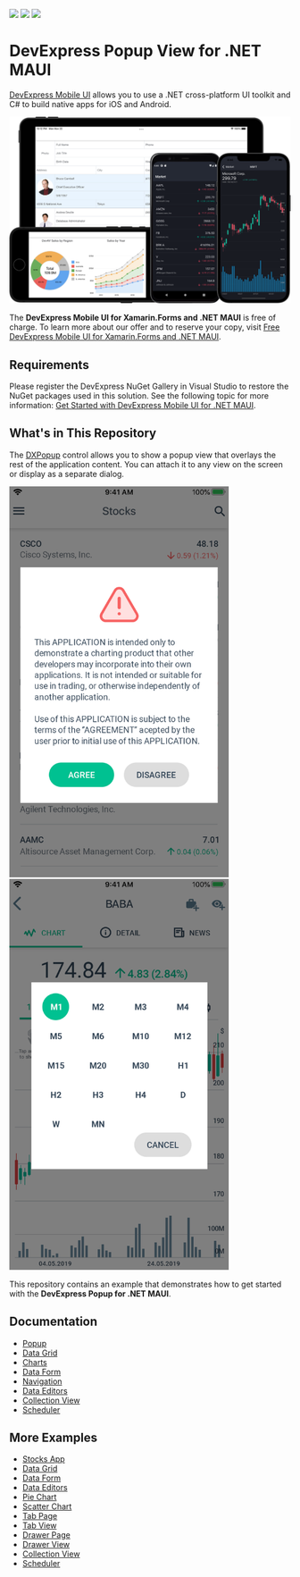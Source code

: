 <!-- default badges list -->
![](https://img.shields.io/endpoint?url=https://codecentral.devexpress.com/api/v1/VersionRange/453125312/22.1.3%2B)
[![](https://img.shields.io/badge/Open_in_DevExpress_Support_Center-FF7200?style=flat-square&logo=DevExpress&logoColor=white)](https://supportcenter.devexpress.com/ticket/details/T1063612)
[![](https://img.shields.io/badge/📖_How_to_use_DevExpress_Examples-e9f6fc?style=flat-square)](https://docs.devexpress.com/GeneralInformation/403183)
<!-- default badges end -->
# DevExpress Popup View for .NET MAUI

[DevExpress Mobile UI](https://www.devexpress.com/maui/) allows you to use a .NET cross-platform UI toolkit and C# to build native apps for iOS and Android.

![DevExpress Mobile UI for .NET MAUI](./Images/maui.png)

The **DevExpress Mobile UI for Xamarin.Forms and .NET MAUI** is free of charge. To learn more about our offer and to reserve your copy, visit [Free DevExpress Mobile UI for Xamarin.Forms and .NET MAUI](https://www.devexpress.com/xamarin-free).

## Requirements

Please register the DevExpress NuGet Gallery in Visual Studio to restore the NuGet packages used in this solution. See the following topic for more information: [Get Started with DevExpress Mobile UI for .NET MAUI](https://docs.devexpress.com/MAUI/403249/get-started).

## What's in This Repository

The [DXPopup](https://docs.devexpress.com/MAUI/DevExpress.Maui.Popup.DXPopup) control allows you to show a popup view that overlays the rest of the application content. You can attach it to any view on the screen or display as a separate dialog.

<img src="./Images/popup-overview-1.png" alt="Popup" height="700"> <img src="./Images/popup-overview-2.png" alt="Popup" height="700">

This repository contains an example that demonstrates how to get started with the **DevExpress Popup for .NET MAUI**.

## Documentation

- [Popup](http://docs.devexpress.com/MAUI/403733/popup/index)
- [Data Grid](https://docs.devexpress.com/MAUI/403255/data-grid/data-grid)
- [Charts](https://docs.devexpress.com/MAUI/403300/charts/charts)
- [Data Form](https://docs.devexpress.com/MAUI/403640/data-form)
- [Navigation](https://docs.devexpress.com/MAUI/403297/navigation/index)
- [Data Editors](https://docs.devexpress.com/MAUI/403427/editors/index)
- [Collection View](https://docs.devexpress.com/MAUI/403324/collection-view/index)
- [Scheduler](https://docs.devexpress.com/MAUI/403734/scheduler/index)

## More Examples

* [Stocks App](https://github.com/DevExpress-Examples/maui-stocks-mini)
* [Data Grid](https://github.com/DevExpress-Examples/maui-data-grid-get-started)
* [Data Form](https://github.com/DevExpress-Examples/maui-data-form-get-started)
* [Data Editors](https://github.com/DevExpress-Examples/maui-editors-get-started)
* [Pie Chart](https://github.com/DevExpress-Examples/maui-pie-chart-get-started)
* [Scatter Chart](https://github.com/DevExpress-Examples/maui-scatter-chart-get-started)
* [Tab Page](https://github.com/DevExpress-Examples/maui-tab-page-get-started)
* [Tab View](https://github.com/DevExpress-Examples/maui-tab-view-get-started)
* [Drawer Page](https://github.com/DevExpress-Examples/maui-drawer-page-get-started)
* [Drawer View](https://github.com/DevExpress-Examples/maui-drawer-view-get-started)
* [Collection View](https://github.com/DevExpress-Examples/maui-collection-view-get-started)
* [Scheduler](https://github.com/DevExpress-Examples/maui-scheduler-get-started)
